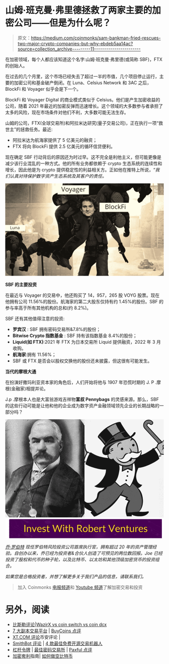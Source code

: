 # 山姆·班克曼·弗里德拯救了两家主要的加密公司——但是为什么呢？

> 原文：<https://medium.com/coinmonks/sam-bankman-fried-rescues-two-major-crypto-companies-but-why-ebdeb5aa14ac?source=collection_archive---------11----------------------->

在加密领域，每个人都应该知道这个名字:山姆·班克曼·弗里德(或简称 SBF)，FTX 的创始人。

在过去的几个月里，这个市场已经失去了超过一半的市值，几个项目停止运行，主要的加密公司和基金破产倒闭。在 Luna、Celsius Network 和 3AC 之后，BlockFi 和 Voyager 似乎会是下一个。

BlockFi 和 Voyager Digital 的商业模式类似于 Celsius。他们是产生加密收益的公司，随着 2021 年最近的加密反弹而迅速增长。这个领域的大多数参与者承担了太多的风险，现在市场条件对他们不利，大多数可能无法生存。

山姆的公司，FTX(全球交易所)和阿拉米达研究(量子交易公司)，正在执行一项“救世主”的拯救任务。最近:

*   阿拉米达为航海家提供了 5 亿美元的融资；
*   FTX 将向 BlockFi 提供 2.5 亿美元的循环信贷便利。

现在确定 SBF 行动背后的原因还为时过早。这不完全是利他主义，但可能更像是减少该行业混乱的一种方式。他的所有业务都依赖于 crypto 生态系统的连续性和增长，因此他是为 crypto 提供稳定性的利益相关方。正如他在推特上所说，“*我们认真对待保护数字资产生态系统及其客户的责任。*

![](img/4df100ffb9941301ee282bf5bd7dfaa3.png)

**SBF 的主要投资**

在最近与 Voyager 的交易中，他还购买了 14，957，265 股 VOYG 股票。现在他拥有公司 11.56%的股份。航海家的第二大股东仅持有约 1.45%的股份。SBF 的参与率高于所有其他机构的总和(约 8.2%)。

SBF 还有其他值得注意的投资:

*   **罗宾汉** : SBF 拥有密码交易所&7.8%的股份；
*   **Bitwise Crypto 指数基金** : SBF 持有该指数基金 8.4%的股份；
*   **Liquid(如 FTX)**:2021 年 FTX 为日本交易所 Liquid 提供融资，2022 年 3 月收购。
*   **航海家**:拥有 11.56%；
*   SBF 或 FTX 是否会以股权交换他的股份还未披露，但这很有可能发生。

**当代的摩根大通**

在扮演好撒玛利亚资本家的角色后，人们开始将他与 1907 年恐慌时期的 J. P .摩根(金融家)相提并论。

J.p .摩根本人也是大富翁游戏吉祥物**富叔 Pennybags** 的灵感来源。那么，SBF 的这些行动可能是让他和他的企业成为数字资产金融领域领先企业的长期战略的一部分吗？

![](img/eeaf94a2925041f637463ffae1afb6b5.png)[![](img/eb12cf67534f88af400d8e4160672a03.png)](https://www.robertventures.com/schedule54536288)

[*乔·罗伯特*](https://joerobert.com/) *现任罗伯特风险投资公司首席执行官，拥有超过 20 年的资产管理经验。自创办以来，乔已经为投资者&合伙人创造了可预见的两位数回报。Joe 已经投资了股权和代币的种子轮，以及比特币、以太坊和其他顶级加密货币的投资组合。*

*如果您是合格投资者，并想了解更多关于我们产品的信息，请联系我们。*

> 加入 Coinmonks [电报频道](https://t.me/coincodecap)和 [Youtube 频道](https://www.youtube.com/c/coinmonks/videos)了解加密交易和投资

# 另外，阅读

*   [比斯勒评论](https://coincodecap.com/bitsler-review)|[WazirX vs coin switch vs coin dcx](https://coincodecap.com/wazirx-vs-coinswitch-vs-coindcx)
*   [7 大副本交易平台](https://coincodecap.com/copy-trading-platforms) | [BuyCoins 点评](https://coincodecap.com/buycoins-review)
*   [XT.COM 评论](https://coincodecap.com/profittradingapp-for-binance)币安评论 |
*   [SmithBot 评论](https://coincodecap.com/smithbot-review) | [4 款最佳免费开源交易机器人](https://coincodecap.com/free-open-source-trading-bots)
*   [杠杆令牌](/coinmonks/leveraged-token-3f5257808b22) | [最佳密码交易所](/coinmonks/crypto-exchange-dd2f9d6f3769) | [Paxful 点评](/coinmonks/paxful-review-4daf2354ab70)
*   [加密套利](/coinmonks/crypto-arbitrage-guide-how-to-make-money-as-a-beginner-62bfe5c868f6)指南| [如何做空比特币](/coinmonks/how-to-short-bitcoin-568a2d0b4ae5)
